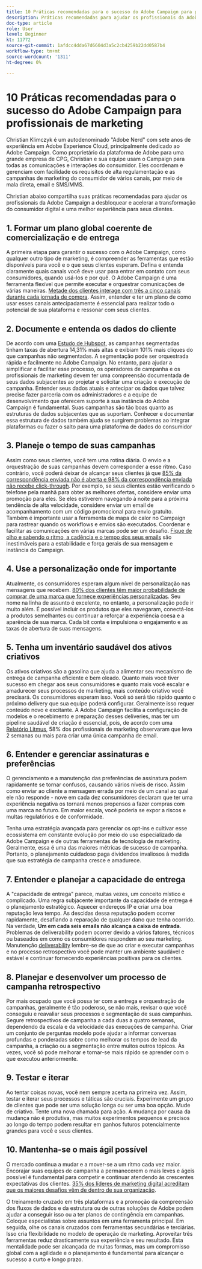 ```yaml
---
title: 10 Práticas recomendadas para o sucesso do Adobe Campaign para profissionais de marketing
description: Práticas recomendadas para ajudar os profissionais da Adobe Campaign a desbloquear e acelerar a transformação do consumidor digital e uma melhor experiência para seus clientes.
doc-type: article
role: User
level: Beginner
kt: 11772
source-git-commit: 1afdcc4dda67d6604d3a5c2cb4259b22dd0587b4
workflow-type: tm+mt
source-wordcount: '1311'
ht-degree: 0%

---
```



# 10 Práticas recomendadas para o sucesso do Adobe Campaign para profissionais de marketing

Christian Klimczyk é um autodenominado &quot;Adobe Nerd&quot; com sete anos de experiência em Adobe Experience Cloud, principalmente dedicado ao Adobe Campaign. Como proprietário da plataforma de Adobe para uma grande empresa de CPG, Christian e sua equipe usam o Campaign para todas as comunicações e interações do consumidor. Eles coordenam e gerenciam com facilidade os requisitos de alta regulamentação e as campanhas de marketing do consumidor de vários canais, por meio de mala direta, email e SMS/MMS.

Christian abaixo compartilha suas práticas recomendadas para ajudar os profissionais da Adobe Campaign a desbloquear e acelerar a transformação do consumidor digital e uma melhor experiência para seus clientes.


## 1. Formar um plano global coerente de comercialização e de entrega

A primeira etapa para garantir o sucesso com o Adobe Campaign, como qualquer outro tipo de marketing, é compreender as ferramentas que estão disponíveis para você e o que seus clientes esperam. Defina e entenda claramente quais canais você deve usar para entrar em contato com seus consumidores, quando usá-los e por quê. O Adobe Campaign é uma ferramenta flexível que permite executar e orquestrar comunicações de várias maneiras. [Metade dos clientes interage com três a cinco canais durante cada jornada de compra](https://www.mckinsey.com/capabilities/operations/our-insights/redefine-the-omnichannel-approach-focus-on-what-truly-matters). Assim, entender e ter um plano de como usar esses canais antecipadamente é essencial para realizar todo o potencial de sua plataforma e ressonar com seus clientes.


## 2. Documente e entenda os dados do cliente

De acordo com uma [Estudo de Hubspot](https://www.linkedin.com/pulse/customer-segmentation-effective-b2b-business-industry-sabreen), as campanhas segmentadas tinham taxas de abertura 14,31% mais altas e exibiam 101% mais cliques do que campanhas não segmentadas. A segmentação pode ser orquestrada rápida e facilmente no Adobe Campaign. No entanto, para ajudar a simplificar e facilitar esse processo, os operadores de campanha e os profissionais de marketing devem ter uma compreensão documentada de seus dados subjacentes ao projetar e solicitar uma criação e execução de campanha. Entender seus dados atuais e antecipar os dados que talvez precise fazer parceria com os administradores e a equipe de desenvolvimento que oferecem suporte à sua instância do Adobe Campaign é fundamental. Suas campanhas são tão boas quanto as estruturas de dados subjacentes que as suportam. Conhecer e documentar essa estrutura de dados também ajuda se surgirem problemas ao integrar plataformas ou fazer o salto para uma plataforma de dados do consumidor


## 3. Planeje o tempo de suas campanhas

Assim como seus clientes, você tem uma rotina diária. O envio e a orquestração de suas campanhas devem corresponder a esse ritmo. Caso contrário, você poderá deixar de alcançar seus clientes já que [85% da correspondência enviada não é aberta e 98% da correspondência enviada não recebe click-through](https://www.validity.com/resource-center/state-of-email-2021/). Por exemplo, se seus clientes estão verificando o telefone pela manhã para obter as melhores ofertas, considere enviar uma promoção para eles. Se eles estiverem navegando à noite para a próxima tendência de alta velocidade, considere enviar um email de acompanhamento com um código promocional para envio gratuito. Também é importante usar a ferramenta de mapa de calor no Campaign para rastrear quando os workflows e envios são executados. Coordenar e facilitar as comunicações em várias marcas pode ser um desafio. [Fique de olho e sabendo o ritmo, a cadência e o tempo dos seus emails](https://experienceleaguecommunities.adobe.com/t5/adobe-campaign-classic-blogs/predictive-send-time-optimization-with-adobe-campaign/ba-p/561554) são inestimáveis para a estabilidade e força gerais de sua mensagem e instância do Campaign.


## 4. Use a personalização onde for importante

Atualmente, os consumidores esperam algum nível de personalização nas mensagens que recebem. [80% dos clientes têm maior probabilidade de comprar de uma marca que fornece experiências personalizadas](https://us.epsilon.com/power-of-me). Seu nome na linha de assunto é excelente, no entanto, a personalização pode ir muito além. É possível incluir os produtos que eles navegaram, conectá-los a produtos semelhantes ou continuar a reforçar a experiência coesa e a aparência de sua marca. Cada bit conta e impulsiona o engajamento e as taxas de abertura de suas mensagens.


## 5. Tenha um inventário saudável dos ativos criativos

Os ativos criativos são a gasolina que ajuda a alimentar seu mecanismo de entrega de campanha eficiente e bem oleado. Quanto mais você tiver sucesso em chegar aos seus consumidores e quanto mais você escalar e amadurecer seus processos de marketing, mais conteúdo criativo você precisará. Os consumidores esperam isso. Você só será tão rápido quanto o próximo delivery que sua equipe poderá configurar. Geralmente isso requer conteúdo novo e excitante. A Adobe Campaign facilita a configuração de modelos e o recebimento e preparação desses deliveries, mas ter um pipeline saudável de criação é essencial, pois, de acordo com uma [Relatório Litmus](https://www.litmus.com/resources/state-of-email/), 58% dos profissionais de marketing observaram que leva 2 semanas ou mais para criar uma única campanha de email.


## 6. Entender e gerenciar assinaturas e preferências

O gerenciamento e a manutenção das preferências de assinatura podem rapidamente se tornar confusos, causando vários níveis de risco. Assim como enviar ao cliente a mensagem errada por meio de um canal ao qual ele não responde - nove em cada dez consumidores declaram que ter uma experiência negativa os tornará menos propensos a fazer compras com uma marca no futuro. Em maior escala, você poderia se expor a riscos e multas regulatórios e de conformidade.

Tenha uma estratégia avançada para gerenciar os opt-ins e cultivar esse ecossistema em constante evolução por meio do uso especializado da Adobe Campaign e de outras ferramentas de tecnologia de marketing. Geralmente, essa é uma das maiores métricas de sucesso de campanha. Portanto, o planejamento cuidadoso paga dividendos invaliosos à medida que sua estratégia de campanha cresce e amadurece.


## 7. Entender e planejar a capacidade de entrega

A &quot;capacidade de entrega&quot; parece, muitas vezes, um conceito místico e complicado. Uma regra subjacente importante da capacidade de entrega é o planejamento estratégico. Aquecer endereços IP e criar uma boa reputação leva tempo. As descidas dessa reputação podem ocorrer rapidamente, desafiando a reparação de qualquer dano que tenha ocorrido. Na verdade, **Um em cada seis emails não alcança a caixa de entrada**. Problemas de deliverability podem ocorrer devido a vários fatores, técnicos ou baseados em como os consumidores respondem ao seu marketing. Manutenção [deliverability](https://business.adobe.com/products/campaign/email-deliverability.html) lembre-se de que ao criar e executar campanhas e no processo retrospectivo você pode manter um ambiente saudável e estável e continuar fornecendo experiências positivas para os clientes.


## 8. Planejar e desenvolver um processo de campanha retrospectivo

Por mais ocupado que você possa ter com a entrega e orquestração de campanhas, geralmente é tão poderoso, se não mais, revisar o que você conseguiu e reavaliar seus processos e segmentação de suas campanhas. Segure retrospectivos de campanha a cada duas a quatro semanas, dependendo da escala e da velocidade das execuções de campanha. Criar um conjunto de perguntas modelo pode ajudar a informar conversas profundas e ponderadas sobre como melhorar os tempos de lead da campanha, a criação ou a segmentação entre muitos outros tópicos. Às vezes, você só pode melhorar e tornar-se mais rápido se aprender com o que executou anteriormente.



## 9. Testar e iterar

Ao tentar coisas novas, você nem sempre acerta na primeira vez. Assim, testar e iterar seus processos e táticas são cruciais. Experimente um grupo de clientes que pode ser uma solução longa ou ser uma boa opção. Mude de criativo. Tente uma nova chamada para ação. A mudança por causa da mudança não é produtiva, mas muitos experimentos pequenos e precisos ao longo do tempo podem resultar em ganhos futuros potencialmente grandes para você e seus clientes.



## 10. Mantenha-se o mais ágil possível

O mercado continua a mudar e a mover-se a um ritmo cada vez maior. Encorajar suas equipes de campanha a permanecerem o mais leves e ágeis possível é fundamental para competir e continuar atendendo às crescentes expectativas dos clientes. [35% dos líderes de marketing digital acreditam que os maiores desafios vêm de dentro de sua organização](https://www.gartner.com/en/newsroom/press-releases/gartner-says-35--of-digital-marketing-leaders-believe-the-bigges).

O treinamento cruzado em três plataformas e a promoção da compreensão dos fluxos de dados e da estrutura ou de outras soluções de Adobe podem ajudar a conseguir isso ou a ter planos de contingência em campanhas. Coloque especialistas sobre assuntos em uma ferramenta principal. Em seguida, olhe os canais cruzados com ferramentas secundárias e terciárias. Isso cria flexibilidade no modelo de operação de marketing. Aproveitar três ferramentas reduz drasticamente sua experiência e seu resultado. Esta mentalidade pode ser alcançada de muitas formas, mas um compromisso global com a agilidade e o planejamento é fundamental para alcançar o sucesso a curto e longo prazo.
